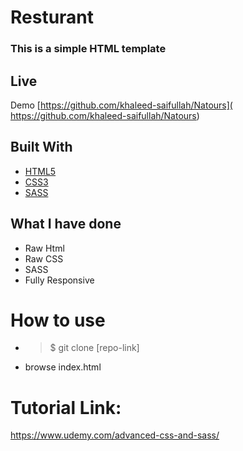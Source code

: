 
# Resturant

### This is a simple HTML template


## Live
Demo [https://github.com/khaleed-saifullah/Natours]( https://github.com/khaleed-saifullah/Natours)


## Built With

* [HTML5](https://developer.mozilla.org/en-US/docs/Web/Guide/HTML/HTML5)
* [CSS3](https://developer.mozilla.org/en-US/docs/Web/CSS/CSS3)
* [SASS](https://sass-lang.com/)

## What I have done

* Raw Html
* Raw CSS
* SASS
* Fully Responsive

# How to use
* >$ git clone [repo-link]
* browse index.html



# Tutorial Link:

https://www.udemy.com/advanced-css-and-sass/


